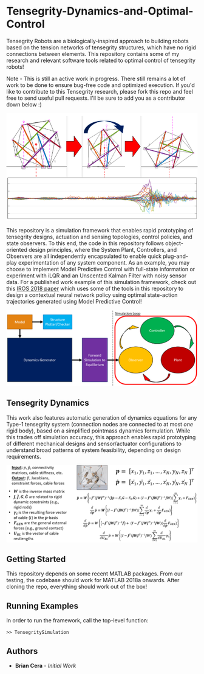 # Tensegrity-Dynamics-and-Optimal-Control
Tensegrity Robots are a biologically-inspired approach to building robots based on the tension networks of tensegrity structures, which have no rigid connections between elements. This repository contains some of my research and relevant software tools related to optimal control of tensegrity robots!

Note - This is still an active work in progress. There still remains a lot of work to be done to ensure bug-free code and optimized execution. If you'd like to contribute to this Tensegrity research, please fork this repo and feel free to send useful pull requests. I'll be sure to add you as a contributor down below :)

![rolling tensegrity](/Images/rolling_tensegrity.png)

This repository is a simulation framework that enables rapid prototyping of tensegrity designs, actuation and sensing topologies, control policies, and state observers. To this end, the code in this repository follows object-oriented design principles, where the System Plant, Controllers, and Observers are all independently encapsulated to enable quick plug-and-play experimentation of any system component. As an example, you may choose to implement Model Predictive Control with full-state information or experiment with iLQR and an Unscented Kalman Filter with noisy sensor data. For a published work example of this simulation framework, check out this [IROS 2018 paper](https://ieeexplore.ieee.org/document/8594401) which uses some of the tools in this repository to design a contextual neural network policy using optimal state-action trajectories generated using Model Predictive Control!

![top-level design](/Images/System_Design.png)

## Tensegrity Dynamics

This work also features automatic generation of dynamics equations for any Type-1 tensegrity system (connection nodes are connected to at most *one* rigid body), based on a simplified pointmass dynamics formulation. While this trades off simulation accuracy, this approach enables rapid prototyping of different mechanical designs and sensor/actuator configurations to understand broad patterns of system feasibility, depending on design requirements. 

![dynamics](/Images/dynamics.png)

## Getting Started

This repository depends on some recent MATLAB packages. From our testing, the codebase should work for MATLAB 2018a onwards. After cloning the repo, everything should work out of the box!

## Running Examples

In order to run the framework, call the top-level function:
```
>> TensegritySimulation
```


## Authors
* **Brian Cera** - *Initial Work*

